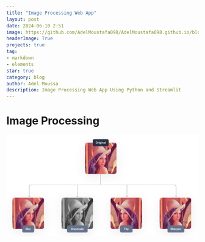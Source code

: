 ```yaml
---
title: "Image Processing Web App"
layout: post
date: 2024-06-10 2:51
image: https://github.com/AdelMoustafa098/AdelMoustafa098.github.io/blob/master/assets/images/image_process.png
headerImage: True
projects: true
tag:
- markdown
- elements
star: true
category: blog
author: Adel Moussa
description: Image Processing Web App Using Python and Streamlit
---
```


# Image Processing
![](https://github.com/AdelMoustafa098/AdelMoustafa098.github.io/blob/master/assets/images/image_process.png)

